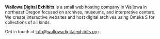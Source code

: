 **Wallowa Digital Exhibits** is a small web hosting company in Wallowa in northeast Oregon focused on archives, museums, and interpretive centers. We create interactive websites and host digital archives using Omeka S for collections of all kinds.

Get in touch at info@wallowadigitalexhibits.org. 
